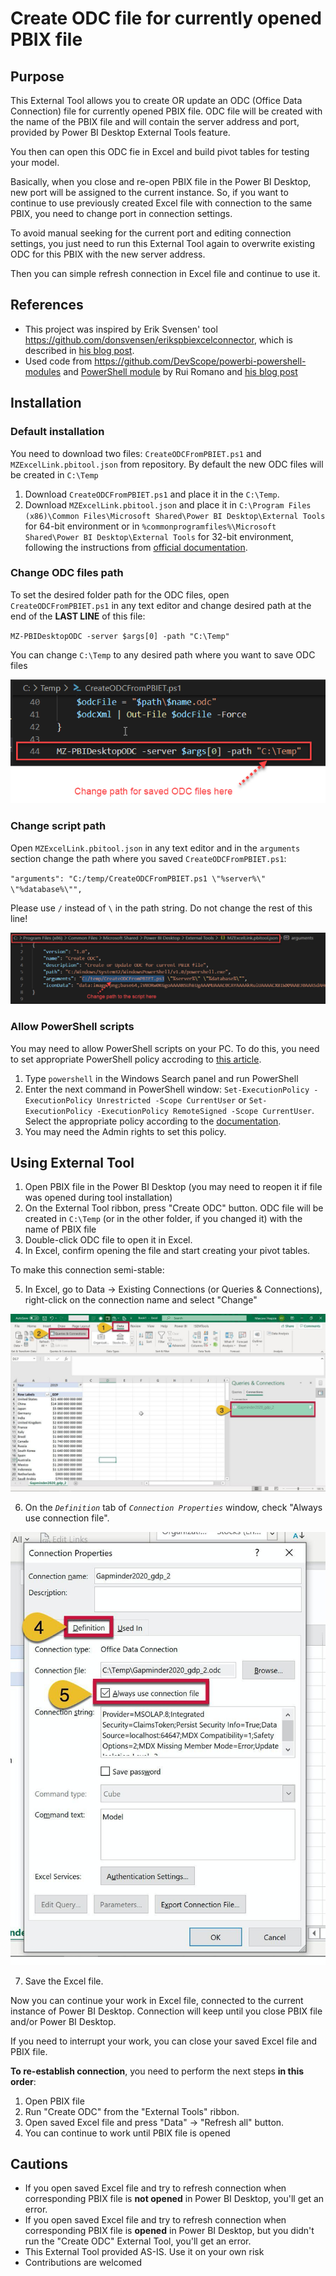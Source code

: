 # Create ODC file for currently opened PBIX file

## Purpose

This External Tool allows you to create OR update an ODC (Office Data Connection) file for currently opened PBIX file. 
ODC file will be created with the name of the PBIX file and will contain the server address and port, provided by Power BI Desktop External Tools feature.

You then can open this ODC fie in Excel and build pivot tables for testing your model.

Basically, when you close and re-open PBIX file in the Power BI Desktop, new port will be assigned to the current instance. So, if you want to continue to use previously created Excel file with connection to the same PBIX, you need to change port in connection settings.

To avoid manual seeking for the current port and editing connection settings, you just need to run this External Tool again to overwrite existing ODC for this PBIX with the new server address.

Then you can simple refresh connection in Excel file and continue to use it.

## References
* This project was inspired by Erik Svensen' tool https://github.com/donsvensen/erikspbiexcelconnector, which is described in [his blog post](https://eriksvensen.com/2020/07/27/powerbi-external-tool-to-connect-excel-to-the-current-pbix-file/).
* Used code from https://github.com/DevScope/powerbi-powershell-modules and [PowerShell module](https://www.powershellgallery.com/packages/PowerBIPS.Tools/1.0.2.2) by Rui Romano and [his blog post](https://ruiromanoblog.wordpress.com/2018/10/20/analyse-in-excel-power-bi-desktop/)

## Installation
### Default installation
You need to download two files: `CreateODCFromPBIET.ps1` and `MZExcelLink.pbitool.json` from repository. By default the new ODC files will be created in `C:\Temp`
1. Download `CreateODCFromPBIET.ps1` and place it in the `C:\Temp`.
2. Download `MZExcelLink.pbitool.json` and place it in `C:\Program Files (x86)\Common Files\Microsoft Shared\Power BI Desktop\External Tools` for 64-bit environment or in `%commonprogramfiles%\Microsoft Shared\Power BI Desktop\External Tools` for 32-bit environment, following the instructions from [official documentation](https://docs.microsoft.com/en-us/power-bi/create-reports/desktop-external-tools#how-to-register-external-tools).

### Change ODC files path 

To set the desired folder path for the ODC files, open ```CreateODCFromPBIET.ps1``` in any text editor and change desired path at the end of the **LAST LINE** of this file:
 
`MZ-PBIDesktopODC -server $args[0] -path "C:\Temp"`

You can change `C:\Temp` to any desired path where you want to save ODC files

![Where to change path to save ODC files](docs/PathToODC.png)

### Change script path

Open `MZExcelLink.pbitool.json` in any text editor and in the `arguments` section change the path where you saved `CreateODCFromPBIET.ps1`:

`"arguments": "C:/temp/CreateODCFromPBIET.ps1 \"%server%\" \"%database%\"",`

Please use `/` instead of `\` in the path string. Do not change the rest of this line!

![Where to change path to the script](docs/PathToScript.png)

### Allow PowerShell scripts
You may need to allow PowerShell scripts on your PC. To do this, you need to set appropriate PowerShell policy accroding to [this article](https://docs.microsoft.com/en-gb/powershell/module/microsoft.powershell.core/about/about_execution_policies).
1. Type `powershell` in the Windows Search panel and run PowerShell
2. Enter the next command in PowerShell window: `Set-ExecutionPolicy -ExecutionPolicy Unrestricted -Scope CurrentUser` or `Set-ExecutionPolicy -ExecutionPolicy RemoteSigned -Scope CurrentUser`. Select the appropriate policy according to the [documentation](https://docs.microsoft.com/en-gb/powershell/module/microsoft.powershell.core/about/about_execution_policies).
3. You may need the Admin rights to set this policy.

## Using External Tool
1. Open PBIX file in the Power BI Desktop (you may need to reopen it if file was opened during tool installation)
2. On the External Tool ribbon, press "Create ODC" button. ODC file will be created in `C:\Temp` (or in the other folder, if you changed it) with the name of PBIX file
3. Double-click ODC file to open it in Excel.
4. In Excel, confirm opening the file and start creating your pivot tables.

To make this connection semi-stable:

5. In Excel, go to Data -> Existing Connections (or Queries & Connections), right-click on the connection name and select "Change"

![Where to find the new connection](docs/ExcelSettings1.jpg)

6. On the *`Definition`* tab of *`Connection Properties`* window, check "Always use connection file".

![Where to set connection to work from ODC](docs/ExcelSettings2.jpg)

7. Save the Excel file.

Now you can continue your work in Excel file, connected to the current instance of Power BI Desktop. Connection will keep until you close PBIX file and/or Power BI Desktop.

If you need to interrupt your work, you can close your saved Excel file and PBIX file.

**To re-establish connection**, you need to perform the next steps **in this order**:
1. Open PBIX file
2. Run "Create ODC" from the "External Tools" ribbon.
3. Open saved Excel file and press "Data" -> "Refresh all" button.
4. You can continue to work until PBIX file is opened

## Cautions
* If you open saved Excel file and try to refresh connection when corresponding PBIX file is **not opened** in Power BI Desktop, you'll get an error.
* If you open saved Excel file and try to refresh connection when corresponding PBIX file is **opened** in Power BI Desktop, but you didn't run the "Create ODC" External Tool, you'll get an error.
* This External Tool provided AS-IS. Use it on your own risk
* Contributions are welcomed
